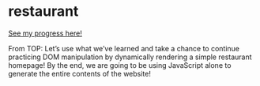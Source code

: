 # restaurant

[See my progress here!](https://TYLPHE.github.io/restaurant/dist/)

From TOP: Let’s use what we’ve learned and take a chance to continue practicing DOM manipulation by dynamically rendering a simple restaurant homepage! By the end, we are going to be using JavaScript alone to generate the entire contents of the website!

